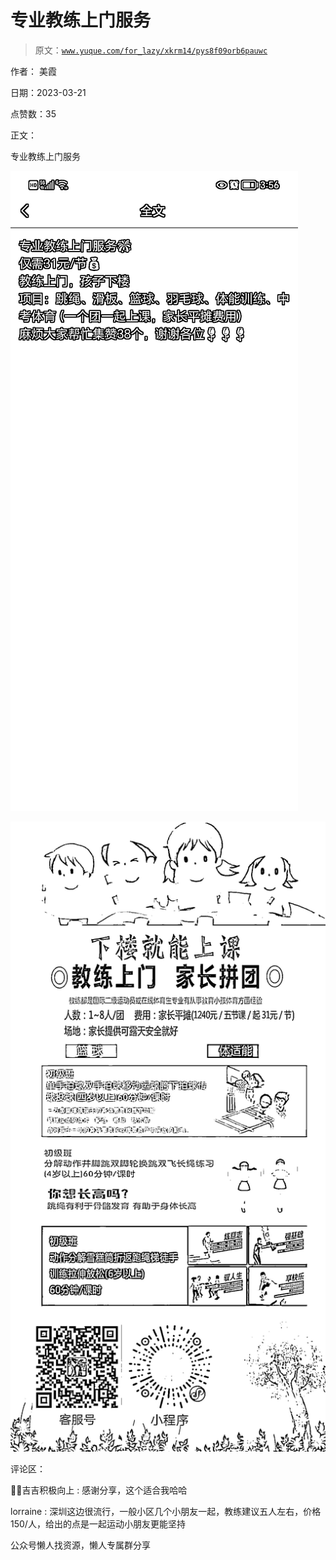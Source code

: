 # 专业教练上门服务

> 原文：[`www.yuque.com/for_lazy/xkrm14/pys8f09orb6pauwc`](https://www.yuque.com/for_lazy/xkrm14/pys8f09orb6pauwc)

作者： 美霞

日期：2023-03-21

点赞数：35

正文：

专业教练上门服务

![](img/ba2075bc90f80bb069e6aab5e9192404.png)  

![](img/688cf81525612009d69e0d517fe0b524.png)  

评论区：

💪🏻吉吉积极向上 : 感谢分享，这个适合我哈哈

lorraine : 深圳这边很流行，一般小区几个小朋友一起，教练建议五人左右，价格 150/人，给出的点是一起运动小朋友更能坚持

公众号懒人找资源，懒人专属群分享

